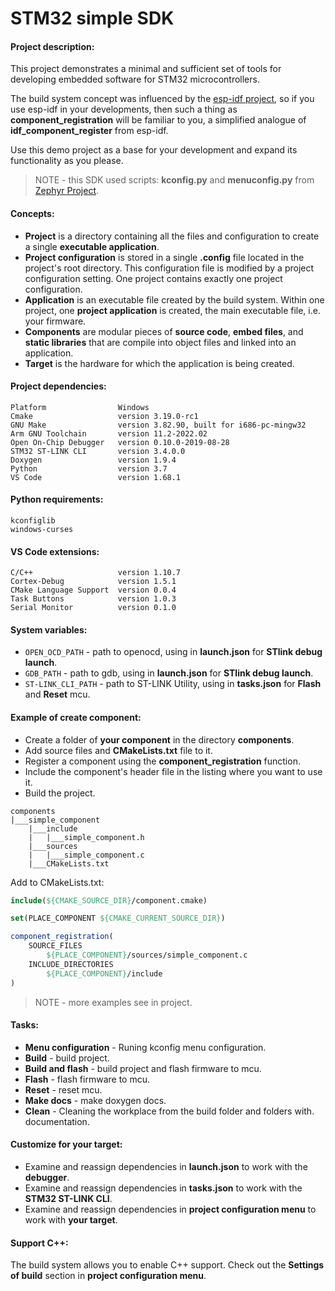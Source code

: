 # STM32 simple SDK

#### Project description:

This project demonstrates a minimal and sufficient set of tools for developing embedded software for STM32 microcontrollers.

The build system concept was influenced by the [esp-idf project](https://docs.espressif.com/projects/esp-idf/en/latest/esp32/index.html), so if you use esp-idf in your developments, then such a thing as **component_registration** will be familiar to you, a simplified analogue of **idf_component_register** from esp-idf.

Use this demo project as a base for your development and expand its functionality as you please.

> NOTE - this SDK used scripts: **kconfig.py** and **menuconfig.py** from [Zephyr Project](https://github.com/zephyrproject-rtos/zephyr).

#### Concepts:

* **Project** is a directory containing all the files and configuration to create a single **executable application**.
* **Project configuration** is stored in a single **.config** file located in the project's root directory. This configuration file is modified by a project configuration setting. One project contains exactly one project configuration.
* **Application** is an executable file created by the build system. Within one project, one **project application** is created, the main executable file, i.e. your firmware.
* **Components** are modular pieces of **source code**, **embed files**, and **static libraries** that are compile into object files and linked into an application.
* **Target** is the hardware for which the application is being created.

#### Project dependencies:

```
Platform                Windows
Cmake                   version 3.19.0-rc1
GNU Make                version 3.82.90, built for i686-pc-mingw32
Arm GNU Toolchain       version 11.2-2022.02
Open On-Chip Debugger   version 0.10.0-2019-08-28
STM32 ST-LINK CLI       version 3.4.0.0
Doxygen                 version 1.9.4
Python                  version 3.7
VS Code                 version 1.68.1
```

#### Python requirements:

```
kconfiglib
windows-curses
```

#### VS Code extensions:

```
C/C++                   version 1.10.7
Cortex-Debug            version 1.5.1
CMake Language Support  version 0.0.4
Task Buttons            version 1.0.3
Serial Monitor          version 0.1.0
```

#### System variables:

* `OPEN_OCD_PATH` - path to openocd, using in **launch.json** for **STlink debug launch**.
* `GDB_PATH` - path to gdb, using in **launch.json** for **STlink debug launch**.
* `ST-LINK_CLI_PATH` - path to ST-LINK Utility, using in **tasks.json** for **Flash** and **Reset** mcu.

#### Example of create component:

* Create a folder of **your component** in the directory **components**.
* Add source files and **CMakeLists.txt** file to it.
* Register a component using the **component_registration** function.
* Include the component's header file in the listing where you want to use it.
* Build the project.

```
components
|___simple_component
    |___include
    |   |___simple_component.h
    |___sources
    |   |___simple_component.c
    |___CMakeLists.txt
```

Add to CMakeLists.txt:

```cmake
include(${CMAKE_SOURCE_DIR}/component.cmake)

set(PLACE_COMPONENT ${CMAKE_CURRENT_SOURCE_DIR})

component_registration(
    SOURCE_FILES
        ${PLACE_COMPONENT}/sources/simple_component.c
    INCLUDE_DIRECTORIES
        ${PLACE_COMPONENT}/include
)
```

> NOTE - more examples see in project.

#### Tasks:

* **Menu configuration** - Runing kconfig menu configuration.
* **Build** - build project.
* **Build and flash** - build project and flash firmware to mcu.
* **Flash** - flash firmware to mcu.
* **Reset** - reset mcu.
* **Make docs** - make doxygen docs.
* **Clean** - Cleaning the workplace from the build folder and folders with. documentation.

#### Customize for your target:

* Examine and reassign dependencies in **launch.json** to work with the **debugger**.
* Examine and reassign dependencies in **tasks.json** to work with the **STM32 ST-LINK CLI**.
* Examine and reassign dependencies in **project configuration menu** to work with **your target**.

#### Support С++:

The build system allows you to enable C++ support. Check out the **Settings of build** section in **project configuration menu**.